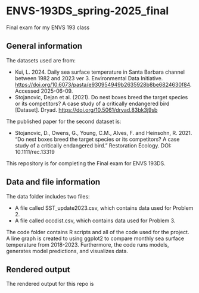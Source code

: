 # ENVS-193DS_spring-2025_final
Final exam for my ENVS 193 class

## General information

The datasets used are from: 
- Kui, L. 2024. Daily sea surface temperature in Santa Barbara channel between 1982 and 2023 ver 3. Environmental Data Initiative. https://doi.org/10.6073/pasta/e930954949b2635928b8be6824630f84. Accessed 2025-06-09.
- Stojanovic, Dejan et al. (2021). Do nest boxes breed the target species or its competitors? A case study of a critically endangered bird [Dataset]. Dryad. https://doi.org/10.5061/dryad.83bk3j9sb

The published paper for the second dataset is:
- Stojanovic, D., Owens, G., Young, C.M., Alves, F. and Heinsohn, R. 2021. “Do nest boxes breed the target species or its competitors? A case study of a critically endangered bird.” Restoration Ecology. DOI: 10.1111/rec.13319

This repository is for completing the Final exam for ENVS 193DS.

## Data and file information

The data folder includes two files:
- A file called SST_update2023.csv, which contains data used for Problem 2.
- A file called occdist.csv, which contains data used for Problem 3.

The code folder contains R scripts and all of the code used for the project. A line graph is created to using ggplot2 to compare monthly sea surface temperature from 2018-2023. Furthermore, the code runs models, generates model predictions, and visualizes data.

## Rendered output

The rendered output for this repo is []()
